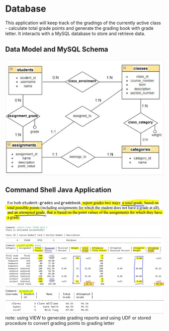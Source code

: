 # Database
This application will keep track of the gradings of the currently active class - calculate total grade points and generate the grading book with grade letter. It interacts with a MySQL database to store and retrieve data.

## Data Model and MySQL Schema
![](https://github.com/shuai-yang/Database/blob/main/images/ermodel.JPG)
## Command Shell Java Application
![](https://github.com/shuai-yang/Database/blob/main/images/gradeCalculation.JPG)

![](https://github.com/shuai-yang/Database/blob/main/images/student-grades.JPG)
![](https://github.com/shuai-yang/Database/blob/main/images/gradebook.JPG)<br>
note: using VIEW to generate grading reports and using UDF or stored procedure to convert grading points to grading letter
